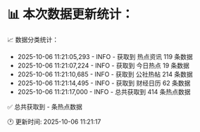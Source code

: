 📊 本次数据更新统计：
==========================

📈 数据分类统计：
- 2025-10-06 11:21:05,293 - INFO - 获取到 热点资讯 119 条数据
- 2025-10-06 11:21:07,224 - INFO - 获取到 今日热点 19 条数据
- 2025-10-06 11:21:10,685 - INFO - 获取到 公社热帖 214 条数据
- 2025-10-06 11:21:14,495 - INFO - 获取到 财经日历 62 条数据
- 2025-10-06 11:21:17,000 - INFO - 总共获取到 414 条热点数据

✅ 总共获取到 - 条热点数据

🕐 更新时间: 2025-10-06 11:21:17
